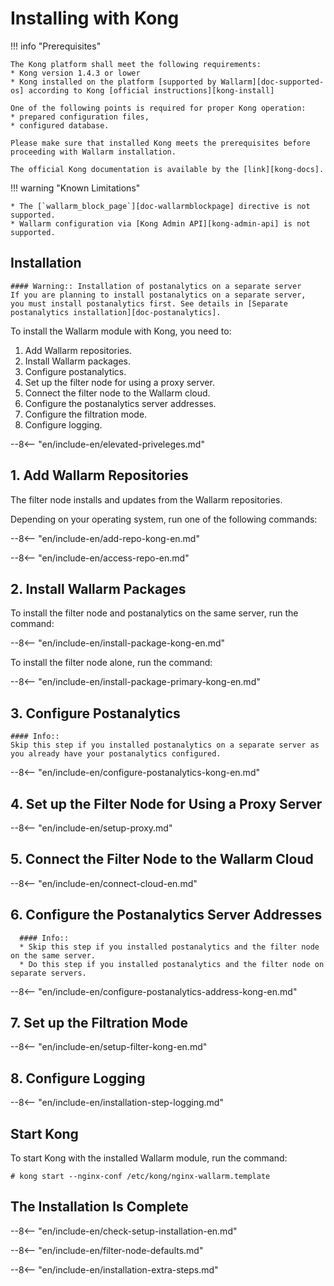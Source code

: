 [kong-install]:         https://konghq.com/install/
[kong-docs]:            https://getkong.org/docs/
[kong-admin-api]:       https://getkong.org/docs/0.10.x/admin-api/

[doc-wallarmblockpage]: ../admin-en/configure-parameters-en.html#wallarmblockpage
[doc-postanalytics]:    installation-postanalytics-en.md
[doc-supported-os]:     supported-platforms.md

# Installing with Kong

!!! info "Prerequisites"

    The Kong platform shall meet the following requirements:
    * Kong version 1.4.3 or lower
    * Kong installed on the platform [supported by Wallarm][doc-supported-os] according to Kong [official instructions][kong-install]
    
    One of the following points is required for proper Kong operation:
    * prepared configuration files,
    * configured database.
    
    Please make sure that installed Kong meets the prerequisites before proceeding with Wallarm installation.

    The official Kong documentation is available by the [link][kong-docs].

!!! warning "Known Limitations"
    
    * The [`wallarm_block_page`][doc-wallarmblockpage] directive is not supported.
    * Wallarm configuration via [Kong Admin API][kong-admin-api] is not supported.

## Installation

    #### Warning:: Installation of postanalytics on a separate server
    If you are planning to install postanalytics on a separate server,
    you must install postanalytics first. See details in [Separate postanalytics installation][doc-postanalytics].

To install the Wallarm module with Kong, you need to:

1. Add Wallarm repositories.
2. Install Wallarm packages.
3. Configure postanalytics.
4. Set up the filter node for using a proxy server.
5. Connect the filter node to the Wallarm cloud.
6. Configure the postanalytics server addresses.
7. Configure the filtration mode.
8. Configure logging.
    
<!-- -->

--8<-- "en/include-en/elevated-priveleges.md"

<!-- -->     

## 1. Add Wallarm Repositories

The filter node installs and updates from the Wallarm repositories.

Depending on your operating system, run one of the following commands:

--8<-- "en/include-en/add-repo-kong-en.md"

<!-- -->

--8<-- "en/include-en/access-repo-en.md"

<!-- -->

## 2. Install Wallarm Packages

To install the filter node and postanalytics on the same server, run the command:

--8<-- "en/include-en/install-package-kong-en.md"

To install the filter node alone, run the command:

--8<-- "en/include-en/install-package-primary-kong-en.md"

<!-- -->

## 3. Configure Postanalytics 

    #### Info::
    Skip this step if you installed postanalytics on a separate server as you already have your postanalytics configured.

<!-- -->

--8<-- "en/include-en/configure-postanalytics-kong-en.md"

<!-- -->

## 4. Set up the Filter Node for Using a Proxy Server

--8<-- "en/include-en/setup-proxy.md"

<!-- -->

## 5. Connect the Filter Node to the Wallarm Cloud

--8<-- "en/include-en/connect-cloud-en.md"

<!-- -->

## 6. Configure the Postanalytics Server Addresses

      #### Info::
      * Skip this step if you installed postanalytics and the filter node on the same server.
      * Do this step if you installed postanalytics and the filter node on separate servers.

<!-- -->

--8<-- "en/include-en/configure-postanalytics-address-kong-en.md"

<!-- -->

## 7. Set up the Filtration Mode

--8<-- "en/include-en/setup-filter-kong-en.md"

<!-- -->

## 8. Configure Logging

<!-- -->
--8<-- "en/include-en/installation-step-logging.md"
<!-- -->

## Start Kong

To start Kong with the installed Wallarm module, run the command:

```term
# kong start --nginx-conf /etc/kong/nginx-wallarm.template
```
    
<!-- -->

## The Installation Is Complete

--8<-- "en/include-en/check-setup-installation-en.md"

<!-- -->

--8<-- "en/include-en/filter-node-defaults.md"

<!-- -->

--8<-- "en/include-en/installation-extra-steps.md"